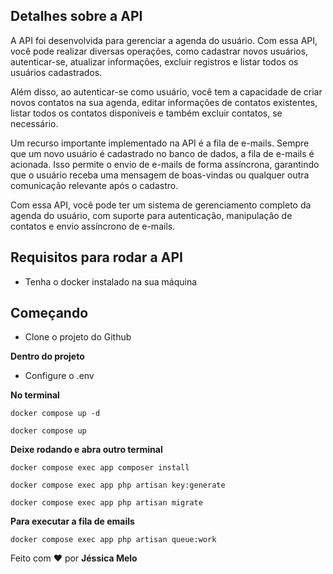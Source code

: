 ## Detalhes sobre a API
A API foi desenvolvida para gerenciar a agenda do usuário. Com essa API, você pode realizar diversas operações, como cadastrar novos usuários, autenticar-se, atualizar informações, excluir registros e listar todos os usuários cadastrados.

Além disso, ao autenticar-se como usuário, você tem a capacidade de criar novos contatos na sua agenda, editar informações de contatos existentes, listar todos os contatos disponíveis e também excluir contatos, se necessário.

Um recurso importante implementado na API é a fila de e-mails. Sempre que um novo usuário é cadastrado no banco de dados, a fila de e-mails é acionada. Isso permite o envio de e-mails de forma assíncrona, garantindo que o usuário receba uma mensagem de boas-vindas ou qualquer outra comunicação relevante após o cadastro.

Com essa API, você pode ter um sistema de gerenciamento completo da agenda do usuário, com suporte para autenticação, manipulação de contatos e envio assíncrono de e-mails.
## Requisitos para rodar a API

- Tenha o docker instalado na sua máquina


## Começando 

- Clone o projeto do Github


**Dentro do projeto**

- Configure o .env 


**No terminal**


```docker 
docker compose up -d
```


```docker 
docker compose up
```


**Deixe rodando e abra outro terminal**

```docker 
docker compose exec app composer install
```

```docker
docker compose exec app php artisan key:generate
```

```docker
docker compose exec app php artisan migrate
```

**Para executar a fila de emails**

```docker
docker compose exec app php artisan queue:work
```

Feito com ❤️ por **Jéssica Melo**
